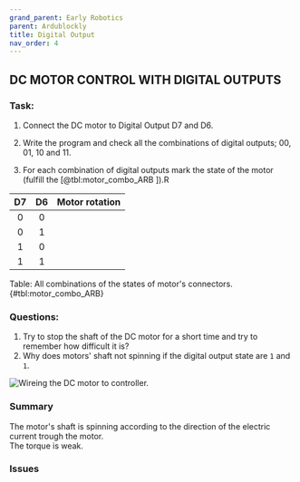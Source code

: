 ```yaml
---
grand_parent: Early Robotics
parent: Ardublockly
title: Digital Output
nav_order: 4
---
```


## DC MOTOR CONTROL WITH DIGITAL OUTPUTS

### Task:

1. Connect the DC motor to Digital Output D7 and D6.
2. Write the program and check all the combinations of digital outputs;
    00, 01, 10 and 11.

3.  For each combination of digital outputs mark the state of the motor (fulfill the [@tbl:motor_combo_ARB ]).R

| D7 | D6 | Motor rotation |
|:--:|:--:|----------------|
|  0 |  0 |                |
|  0 |  1 |                |
|  1 |  0 |                |
|  1 |  1 |                |

Table: All combinations of the states of motor's connectors. {#tbl:motor_combo_ARB}

### Questions:

1.  Try to stop the shaft of the DC motor for a short time and try to remember how difficult it is?
2.  Why does motors' shaft not spinning if the digital output state are  `1` and `1`.

![Wireing the DC motor to controller.](./slike/Controlling_the_motor.png)

### Summary

The motor\'s shaft is spinning according to the direction of the
electric current trough the motor.  
The torque is weak.

### Issues  


